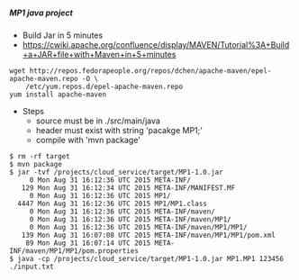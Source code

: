 ##### MP1 java project

  * Build Jar in 5 minutes
  * https://cwiki.apache.org/confluence/display/MAVEN/Tutorial%3A+Build+a+JAR+file+with+Maven+in+5+minutes

```
wget http://repos.fedorapeople.org/repos/dchen/apache-maven/epel-apache-maven.repo -O \
	/etc/yum.repos.d/epel-apache-maven.repo
yum install apache-maven
```

* Steps
  - source must be in ./src/main/java
  - header must exist with string 'pacakge MP1;'
  - compile with 'mvn package'

```
$ rm -rf target
$ mvn package
$ jar -tvf /projects/cloud_service/target/MP1-1.0.jar
     0 Mon Aug 31 16:12:36 UTC 2015 META-INF/
   129 Mon Aug 31 16:12:34 UTC 2015 META-INF/MANIFEST.MF
     0 Mon Aug 31 16:12:36 UTC 2015 MP1/
  4447 Mon Aug 31 16:12:36 UTC 2015 MP1/MP1.class
     0 Mon Aug 31 16:12:36 UTC 2015 META-INF/maven/
     0 Mon Aug 31 16:12:36 UTC 2015 META-INF/maven/MP1/
     0 Mon Aug 31 16:12:36 UTC 2015 META-INF/maven/MP1/MP1/
   139 Mon Aug 31 16:07:08 UTC 2015 META-INF/maven/MP1/MP1/pom.xml
    89 Mon Aug 31 16:07:14 UTC 2015 META-INF/maven/MP1/MP1/pom.properties
$ java -cp /projects/cloud_service/target/MP1-1.0.jar MP1.MP1 123456 ./input.txt
```
